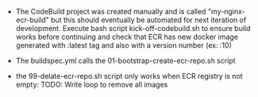 - The CodeBuild project was created manually and is called "my-nginx-ecr-build"
  but this should eventually be automated for next iteration of development.
  Execute bash script kick-off-codebuild.sh  to ensure build works before continuing
  and check that ECR has new docker image generated with :latest tag and also with a version number (ex: :10)
 
- The buildspec.yml calls the 01-bootstrap-create-ecr-repo.sh  script



- the 99-delate-ecr-repo.sh script only works when ECR registry is not empty: TODO: Write loop to remove all images
